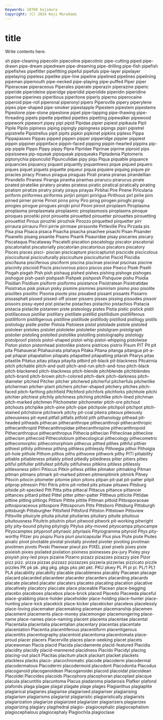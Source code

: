 ```yaml
---
Keywords: 18768 kojimura
Copyright: (C) 2024 Koji Murakami
---
```


# title

Write contents here.



sh pipe-cleaning pipecolin pipecoline pipecolinic pipe-cutting piped pipe-drawn pipe-dream
pipedream pipe-dreaming pipe-drilling pipe-fish pipefish pipefishes pipefitter pipefitting pipeful pipefuls
pipe-layer pipelayer pipelaying pipeless pipelike pipe-line pipeline pipelined pipelines pipelining
pipeman pipemouth pipe-necked pipe-playing pipe-puffed Piper piper Piperaceae piperaceous Piperales
piperate piperazin piperazine piperic piperide piperideine piperidge piperidid piperidide piperidin
piperidine piperine piperines piperitious piperitone piperly piperno piperocaine piperoid pipe-roll
piperonal piperonyl pipers Pipersville pipery piperylene pipes pipe-shaped pipe-smoker pipestapple
Pipestem pipestem pipestems Pipestone pipe-stone pipestone pipet pipe-tapping pipe-thawing pipe-threading
pipets pipette pipetted pipettes pipetting pipewalker pipewood pipework pipewort pipey
pipi pipid Pipidae pipier pipiest pipikaula Pipil Pipile Pipilo pipiness
piping pipingly pipingness pipings pipiri pipistrel pipistrelle Pipistrellus pipit pipits
pipkin pipkinet pipkins pipless Pippa Pippapasses Pippas pipped pippen pipper
pipperidge pippier pippiest pippin pippiner pippinface pippin-faced pipping pippin-hearted pippins
pip-pip pipple Pippo Pippy pippy Pipra Pipridae Piprinae piprine piproid
pips pipsissewa pip-squeak pipsqueak pipsqueaks Piptadenia Piptomeris piptonychia pipunculid Pipunculidae
pipy piqu Piqua piquable piquance piquancies piquancy piquant piquantly piquantness
pique piqued piquero piques piquet piquets piquette piqueur piquia piquiere
piquing piqure pir piracies piracy Piraeus piragua piraguas Pirali pirana
piranas pirandellian Pirandello Piranesi Piranga piranha piranhas pirarucu pirarucus pirate
pirated piratelike piratery pirates piratess piratic piratical piratically pirating piratism
piratize piratry piraty piraya pirayas Pirbhai Pire Pirene Piricularia piriform
piriformes piriformis pirijiri piripiri piririgua Pirithous pirl pirlie pirn pirned
pirner pirnie Pirnot pirns pirny Piro pirog pirogen piroghi pirogi
pirogies pirogue pirogues pirojki pirol Pironi piroot piroplasm Piroplasma piroplasma
piroplasmata piroplasmic piroplasmosis piroplasms piroque piroques piroshki pirot pirouette pirouetted
pirouetter pirouettes pirouetting pirouettist Pirous pirozhki pirozhok Pirozzo pirquetted pirquetter
pirr pirraura pirrauru Pirri pirrie pirrmaw pirssonite Pirtleville Piru Pirzada
pis Pisa pisa Pisaca pisaca Pisacha pisacha pisachee pisachi Pisan
Pisander Pisanello pisang pisanite Pisano Pisarik Pisauridae pisay piscaries piscary
Piscataqua Piscataway Piscatelli piscation piscatology piscator piscatorial piscatorialist piscatorially piscatorian
piscatorious piscators piscatory Pisces pisces pisci- piscian piscicapture piscicapturist piscicide
piscicolous piscicultural pisciculturally pisciculture pisciculturist Piscid Piscidia piscifauna pisciferous pisciform
piscina piscinae piscinal piscinas piscine piscinity piscioid Piscis piscivorous pisco
piscos pise Piseco Pisek Piselli Pisgah pisgah Pish pish pishaug
pished pishes pishing pishoge pishoges pishogue pish-pash pishpash Pishpek pishposh
Pishquow pishu Pisidia Pisidian Pisidium pisiform pisiforms pisistance Pisistratean Pisistratidae
Pisistratus pisk piskun pisky pismire pismires pismirism pismo piso pisolite
pisolites pisolitic Pisonia pisote piss pissabed pissant pissants Pissarro pissasphalt
pissed pissed-off pisser pissers pisses pissing pissodes pissoir pissoirs pissy-eyed
pist pistache pistaches pistachio pistachios Pistacia pistacia pistacite pistareen piste
pisteology pistes Pistia pistic pistick pistil pistillaceous pistillar pistillary pistillate
pistillid pistillidium pistilliferous pistilliform pistilligerous pistilline pistillode pistillody pistilloid pistilogy
pistils pistiology pistle pistler Pistoia Pistoiese pistol pistolade pistole pistoled
pistoleer pistoles pistolet pistoleter pistoletier pistolgram pistolgraph pistolier pistoling pistolled
pistollike pistolling pistolography pistology pistolproof pistols pistol-shaped pistol-whip pistol-whipping pistolwise
Piston piston pistonhead pistonlike pistons pistrices pistrix Pisum PIT Pit
pit pita Pitahauerat Pitahauirata pitahaya Pitaka Pitana pitanga pitangua pit-a-pat
pitapat pitapatation pitapats pitapatted pitapatting pitarah Pitarys pitas pitastile Pitatus
pitau pitaya pitayita pitbird pit-black pit-blackness Pitcairnia pitch pitchable pitch-and-putt
pitch-and-run pitch-and-toss pitch-black pitch-blackened pitch-blackness pitch-blende pitchblende pitchblendes pitch-brand pitch-brown
pitch-colored pitch-dark pitch-darkness pitch-diameter pitched Pitcher pitcher pitchered pitcherful pitcherfuls
pitcherlike pitcherman pitcher-plant pitchers pitcher-shaped pitchery pitches pitch-faced pitch-farthing pitchfield
Pitchford pitchfork pitchforks pitchhole pitchi pitchier pitchiest pitchily pitchiness pitching
pitchlike pitch-lined pitchman pitch-marked pitchmen Pitchometer pitchometer pitch-ore pitchout pitchouts
pitchpike pitch-pine pitch-pipe pitchpole pitchpoll pitchpot pitch-stained pitchstone pitchwork pitchy
pit-coal piteira piteous piteously piteousness pit-eyed pitfall pitfalls pitfold pith
pithanology pithead pit-headed pitheads pithecan pithecanthrope pithecanthropi pithecanthropic pithecanthropid Pithecanthropidae
pithecanthropine pithecanthropoid Pithecanthropus pithecanthropus Pithecia pithecian Pitheciinae pitheciine pithecism pithecoid
Pithecolobium pithecological pithecology pithecometric pithecomorphic pithecomorphism pithecus pithed pithes pithful
pithier pithiest pithily pithiness pithing pithless pithlessly Pithoegia pithoi Pithoigia
pit-hole pithole Pithom pithos piths pithsome pithwork pithy PITI pitiability
pitiable pitiableness pitiably pitied pitiedly pitiedness pitier pitiers pities pitiful
pitifuller pitifullest pitifully pitifulness pitikins pitiless pitilessly pitilessness pitirri Pitiscus
Pitkin pitless pitlike pitmaker pitmaking Pitman pitman pitmans pitmark pit-marked
pitmen pitmenpitmirk pitmirk Pitney Pitocin pitocin pitometer pitomie piton pitons
pitpan pit-pat pit-patter pitpit pitprop pitressin Pitri Pitris pitris pit-rotted
pits pitsaw pitsaws Pitsburg pitside pit-specked Pitt Pitta pitta pittacal
Pittacus pittance pittancer pittances pittard pitted Pittel pitter pitter-patter Pittheus
pitticite Pittidae pittine pitting pittings Pittism Pittite pittite Pittman pittoid
Pittosporaceae pittosporaceous pittospore Pittosporum Pitts Pittsboro Pittsburg Pittsburgh pittsburgh Pittsburgher
Pittsfield Pittsford Pittston Pittstown Pittsview Pittsville pituicyte pituita pituital pituitaries
pituitary pituite pituitous pituitousness Pituitrin pituitrin pituri pitwood pitwork pit-working
pitwright pity pity-bound pitying pityingly Pitylus pity-moved pityocampa pityocampe Pityocamptes
pityproof pityriasic pityriasis Pityrogramma pityroid Pitys pity-worthy Pitzer piu piupiu
Piura piuri piuricapsular Pius pius Piute piute Piutes pivalic pivot
pivotable pivotal pivotally pivoted pivoter pivoting pivotman pivotmen pivots Pivski
Piwowar piwut pix PIXEL pixel pixels pixes pixie pixieish pixies
pixilated pixilation pixiness pixinesses pix-jury Pixley pixy pixyish pixy-led pixys
pizaine Pizarro pizazz pizazzes pizazzy pize Pizor pizz pizz. pizza
pizzas pizzazz pizzazzes pizzeria pizzerias pizzicato pizzle pizzles PK pk
pk. pkg pkg. pkgs pks pkt pkt. PKU pkwy PL
Pl pl pl. PL/1 PL1 PLA placability placabilty placable placableness
placably Placaean placage placard placarded placardeer placarder placarders placarding placards
placate placated placater placaters placates placating placation placative placatively placatory
placcate place placeable Placean place-begging placebo placeboes placebos place-brick placed
Placedo Placeeda placeful place-grabbing place-holder placeholder place-holding place-hunter place-hunting place-kick
placekick place-kicker placekicker placeless placelessly place-loving placemaker placemaking placeman placemanship
placemen placement placements place-money placemonger placemongering place-name place-names place-naming placent
placenta placentae placental Placentalia placentalia placentalian placentary placentas placentate placentation
Placentia placentiferous placentiform placentigerous placentitis placentography placentoid placentoma placentomata place-proud
placer placers Placerville places place-seeking placet placets placewoman Placia placid
Placida placidamente placid-featured Placidia placidity placidly placid-mannered placidness Placido Placidyl
placing placing-out placit Placitas placitum plack plackart placket plackets plackless
placks placo- placochromatic placode placoderm placodermal placodermatous Placodermi placodermoid placodont
Placodontia Placodus placoganoid placoganoidean Placoganoidei placoid placoidal placoidean Placoidei Placoides
placoids Placophora placophoran placoplast placque placula placuntitis placuntoma Placus pladaroma
pladarosis Plafker plafond plafonds plaga plagae plagal plagate plage plages
Plagianthus plagiaplite plagiarical plagiaries plagiarise plagiarised plagiariser plagiarising plagiarism plagiarisms
plagiarist plagiaristic plagiaristically plagiarists plagiarization plagiarize plagiarized plagiarizer plagiarizers plagiarizes
plagiarizing plagiary plagihedral plagio- plagiocephalic plagiocephalism plagiocephalous plagiocephaly Plagiochila plagioclase
